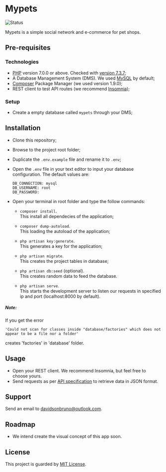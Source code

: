 # Mypets
![Status](https://img.shields.io/badge/status-active-green?style=flat-square)

Mypets is a simple social network and e-commerce for pet shops.

## Pre-requisites

### Technologies
- [PHP](https://www.php.net/downloads.php) version 7.0.0 or above. Checked with [version 7.3.7](https://www.php.net/releases/);
- A Database Management System (DMS). We used [MySQL](https://dev.mysql.com/downloads/installer/) by default;
- [Composer](https://getcomposer.org/download/) Package Manager (we used version 1.9.0);
- REST client to test API routes (we recommend [Insomnia](https://insomnia.rest/download/));

### Setup
- Create a empty database called `mypets` through your DMS;

## Installation
- Clone this repository;
- Browse to the project root folder;
- Duplicate the `.env.example` file and rename it to `.env`; 
- Open the `.env` file in your text editor to input your database configuration. The default values are:

  ```
  DB_CONNECTION: mysql
  DB_USERNAME: root
  DB_PASSWORD: 
  ```
  
- Open your terminal in root folder and type the follow commands:

  - `composer install`.  
     This install all dependecies of the application;
     
  - `composer dump-autoload`.  
     This loading the autoload of the application;

  - `php artisan key:generate`.  
     This generates a key for the application;

  - `php artisan migrate`.  
     This creates the project tables in database;
     
  - `php artisan db:seed` (optional).  
     This creates random data to feed the database.
     
  - `php artisan serve`.  
     This starts the development server to listen our requests in specified ip and port (localhost:8000 by default).
     
##### Note:

If you get the error
```
'Could not scan for classes inside "database/factories" which does not appear to be a file nor a folder'
```
creates 'factories' in 'database' folder.

     
## Usage
- Open your REST client. We recommend Insomnia, but feel free to choose yours.
- Send requests as per [API specification](https://github.com/davidsonbrsilva/mypets/wiki/Api) to retrieve data in JSON format.

## Support
Send an email to <davidsonbruno@outlook.com>.

## Roadmap
- We intend create the visual concept of this app soon.

## License
This project is guarded by [MIT License](LICENSE.md).
